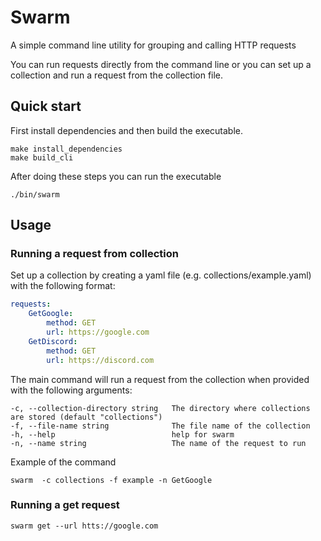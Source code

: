 # Swarm
A simple command line utility for grouping and calling HTTP requests

You can run requests directly from the command line or you can set up a collection and run a request from the collection file.

## Quick start
First install dependencies and then build the executable.
```
make install_dependencies
make build_cli
```

After doing these steps you can run the executable
```
./bin/swarm
```

## Usage
### Running a request from collection
Set up a collection by creating a yaml file (e.g. collections/example.yaml) with the following format:

```yaml
requests:
    GetGoogle: 
        method: GET
        url: https://google.com
    GetDiscord: 
        method: GET
        url: https://discord.com
```

The main command will run a request from the collection when provided with the following arguments:
```
-c, --collection-directory string   The directory where collections are stored (default "collections")
-f, --file-name string              The file name of the collection
-h, --help                          help for swarm
-n, --name string                   The name of the request to run
```

Example of the command
```
swarm  -c collections -f example -n GetGoogle
```

### Running a get request
```
swarm get --url htts://google.com
```

